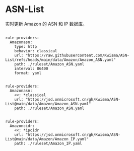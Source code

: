 
# ASN-List

实时更新 Amazon 的 ASN 和 IP 数据库。

<pre><code class="language-javascript">
rule-providers:
  Amazonasn:
    type: http
    behavior: classical
    url: "https://raw.githubusercontent.com/Kwisma/ASN-List/refs/heads/main/data/Amazon/Amazon_ASN.yaml"
    path: ./ruleset/Amazon_ASN.yaml
    interval: 86400
    format: yaml
</code></pre>

<pre><code class="language-javascript">
rule-providers:
  Amazonasn:
    <<: *classical
    url: "https://jsd.onmicrosoft.cn/gh/Kwisma/ASN-List@main/data/Amazon/Amazon_ASN.yaml"
    path: ./ruleset/Amazon_ASN.yaml
</code></pre>

<pre><code class="language-javascript">
rule-providers:
  Amazoncidr:
    <<: *ipcidr
    url: "https://jsd.onmicrosoft.cn/gh/Kwisma/ASN-List@main/data/Amazon/Amazon_IP.yaml"
    path: ./ruleset/Amazon_IP.yaml
</code></pre>